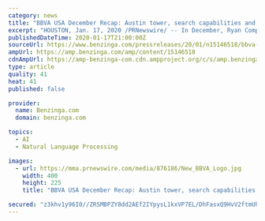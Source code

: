 ```yaml
---
category: news
title: "BBVA USA December Recap: Austin tower, search capabilities and holiday cheer"
excerpt: "HOUSTON, Jan. 17, 2020 /PRNewswire/ -- In December, Ryan Companies, along with Page and BBVA USA, announced their plans to build a 60-story, 770-foot-tall multi-use tower in downtown Austin. BBVA currently conducts business operations on the site and expects to continue in a new 4,"
publishedDateTime: 2020-01-17T21:00:00Z
sourceUrl: https://www.benzinga.com/pressreleases/20/01/n15146518/bbva-usa-december-recap-austin-tower-search-capabilities-and-holiday-cheer
ampUrl: https://amp.benzinga.com/amp/content/15146518
cdnAmpUrl: https://amp-benzinga-com.cdn.ampproject.org/c/s/amp.benzinga.com/amp/content/15146518
type: article
quality: 41
heat: 41
published: false

provider:
  name: Benzinga.com
  domain: benzinga.com

topics:
  - AI
  - Natural Language Processing

images:
  - url: https://mma.prnewswire.com/media/876186/New_BBVA_Logo.jpg
    width: 400
    height: 225
    title: "BBVA USA December Recap: Austin tower, search capabilities and holiday cheer"

secured: "z3khv1y96I0//ZRSMBPZY8dd2AEf2IYpysL1kxVP7EL/DhFasxQ9HvV2ftmUh51qS1rjodp9mRde7hVOZ/5oFYI1EpAUzY1Ai7aigCNIwiNjcfG6Ekq2ZUUdHrYIln2oncbx6pz6Zx5tbxjeI7sT6AcEOaKxKrqLdrYxZUTq5rFaBulFTVSDat4ILYMmdusUWoEAqrKftT/3WFIK/6CoyPfE0TWHrSczRuiLXsSErP9JuBJ3gN/VQWj9nU3ftRN1UIA+RKvxwwrjLDaeI9oG1h+2+h2RYWk0vsEbSZ2B3RE=;FhId6QhZnroTwuYdXYlP0g=="
---
```



